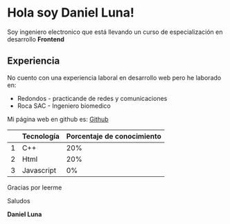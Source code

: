 # Hola soy Daniel Luna!

Soy ingeniero electronico que está llevando un curso de especialización en desarrollo **Frontend**

## Experiencia

No cuento con una experiencia laboral en desarrollo web pero he laborado en:
- Redondos - practicande de redes y comunicaciones
- Roca SAC - Ingeniero biomedico

Mi página web en github es: [Github](dalunap.github.io)

|                |Tecnología                        |Porcentaje de conocimiento                         |
|----------------|-------------------------------|-----------------------------|
|1| C++            |20%            |
|2          |Html           |20%            |
|3          |Javascript |0%|


Gracias por leerme

Saludos 

**Daniel Luna**